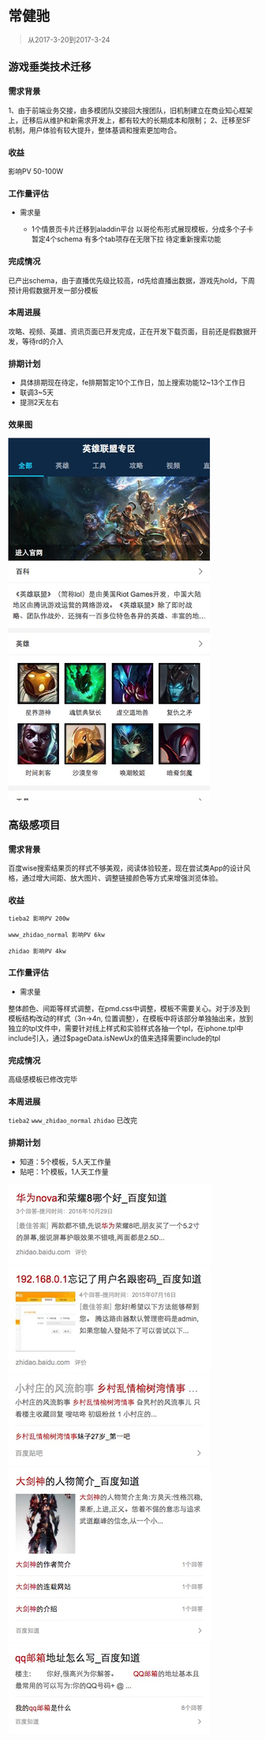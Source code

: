 # 常健驰

> 从2017-3-20到2017-3-24

## 游戏垂类技术迁移

### 需求背景

1、由于前端业务交接，由多模团队交接回大搜团队，旧机制建立在商业知心框架上，迁移后从维护和新需求开发上，都有较大的长期成本和限制；
2、迁移至SF机制，用户体验有较大提升，整体基调和搜索更加吻合。

### 收益

影响PV 50-100W


### 工作量评估

* 需求量

    * 1个情景页卡片迁移到aladdin平台
    以哥伦布形式展现模板，分成多个子卡
    暂定4个schema
    有多个tab项存在无限下拉
    待定重新搜索功能

### 完成情况

已产出schema，由于直播优先级比较高，rd先给直播出数据，游戏先hold，下周预计用假数据开发一部分模板

### 本周进展

攻略、视频、英雄、资讯页面已开发完成，正在开发下载页面，目前还是假数据开发，等待rd的介入

### 排期计划

* 具体排期现在待定，fe排期暂定10个工作日，加上搜索功能12~13个工作日
* 联调3~5天
* 提测2天左右

### 效果图

<img src="./img/changjianchi/game.png">

## 高级感项目

### 需求背景

百度wise搜索结果页的样式不够美观，阅读体验较差，现在尝试类App的设计风格，通过增大间距、放大图片、调整链接颜色等方式来增强浏览体验。

### 收益

    tieba2 影响PV 200w

    www_zhidao_normal 影响PV 6kw

    zhidao 影响PV 4kw

### 工作量评估

* 需求量

整体颜色、间距等样式调整，在pmd.css中调整，模板不需要关心。对于涉及到模板结构改动的样式（3n->4n, 位置调整），在模板中将该部分单独抽出来，放到独立的tpl文件中，需要针对线上样式和实验样式各抽一个tpl，在iphone.tpl中include引入，通过$pageData.isNewUx的值来选择需要include的tpl

### 完成情况

高级感模板已修改完毕

### 本周进展

`tieba2` `www_zhidao_normal` `zhidao` 已改完

### 排期计划

* 知道：5个模板，5人天工作量
* 贴吧：1个模板，1人天工作量

<img src="./img/changjianchi/www_zhidao_normal.png">

<img src="./img/changjianchi/normal_pic.png">

<img src="./img/changjianchi/tieba2.png">

<img src="./img/changjianchi/zhidao.png">

<img src="./img/changjianchi/zhidao2.png">

<style>
    .markdown-body img {
        width: 375px;
        border: 1px solid #ccc;
        box-shadow: 5px 5px 5px #ccc;
        margin-left: 30px;
    }
</style>
